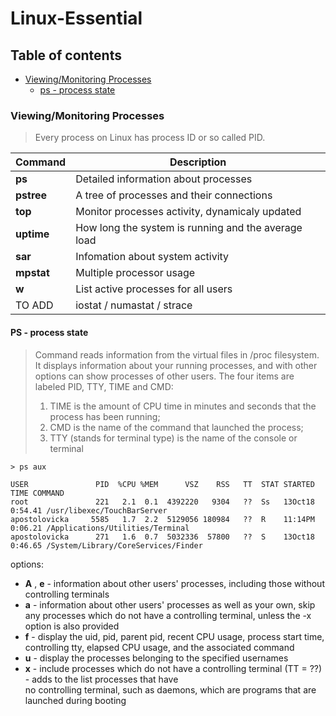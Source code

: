 # Linux-Essential

## Table of contents
* [Viewing/Monitoring Processes](https://github.com/Apostolovicka/Linux-Essential#viewingmonitoring-processes)
  * [ps - process state](#ps---process-state)

### Viewing/Monitoring Processes
> Every process on Linux has process ID or so called PID.

| Command | Description |
|---|---|
| **ps** | Detailed information about processes |
| **pstree** | A tree of processes and their connections |
| **top** | Monitor processes activity, dynamicaly updated |
| **uptime** | How long the system is running and the average load |
| **sar** | Infomation about system activity |
| **mpstat** | Multiple processor usage |
| **w** | List active processes for all users |
| TO ADD | iostat / numastat / strace |

#### PS - process state
>  Command reads information from the virtual files in /proc filesystem.
>  It displays information about your running processes, and with other options can show processes of other users.
>  The four items are labeled PID, TTY, TIME and CMD:
>    1. TIME is the amount of CPU time in minutes and seconds that the process has been running;
>    2. CMD is the name of the command that launched the process;
>    3. TTY (stands for terminal type) is the name of the console or terminal

```
> ps aux

USER               PID  %CPU %MEM      VSZ    RSS   TT  STAT STARTED      TIME COMMAND
root               221   2.1  0.1  4392220   9304   ??  Ss   13Oct18   0:54.41 /usr/libexec/TouchBarServer
apostolovicka     5585   1.7  2.2  5129056 180984   ??  R    11:14PM   0:06.21 /Applications/Utilities/Terminal
apostolovicka      271   1.6  0.7  5032336  57800   ??  S    13Oct18   0:46.65 /System/Library/CoreServices/Finder
```
options:
* **A** , **e** - information about other users' processes, including those without controlling terminals
* **a** - information about other users' processes as well as your own, skip any processes which do not have a
        controlling terminal, unless the -x option is also provided
* **f** - display the uid, pid, parent pid, recent CPU usage, process start time, controlling tty, elapsed CPU usage,
        and the associated command
* **u** - display the processes belonging to the specified usernames
* **x** - include processes which do not have a controlling terminal (TT = ??) - adds to the list processes that have   
        no controlling terminal, such as daemons, which are programs that are launched during booting
